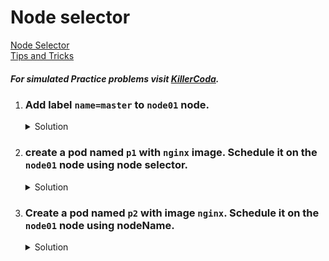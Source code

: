 # Node selector

[Node Selector](https://kubernetes.io/docs/tasks/configure-pod-container/assign-pods-nodes/)
</br>
[Tips and Tricks](https://github.com/amitk030/CKAD-exercises-and-solutions/blob/master/tips_and_tricks.md)

##### For simulated Practice problems visit [KillerCoda](https://killercoda.com/amitk).

1.  ### Add label `name=master` to `node01` node. 
    <details><summary>Solution</summary>
      <p>

      ```bash
      k label node node01 name=master
      ```
      </p>
    </details>

1.  ### create a pod named `p1` with `nginx` image. Schedule it on the `node01` node using node selector.
    
    <details><summary>Solution</summary>
      <p>

      ```bash
      apiVersion: v1
      kind: Pod
      metadata:
        creationTimestamp: null
        labels:
          run: p1
        name: p1
      spec:
        nodeSelector:
          name: master
        containers:
        - image: nginx
          name: p1
          resources: {}
        dnsPolicy: ClusterFirst
        restartPolicy: Always
      status: {}
      ```

      </p>
    </details>

1.  ### Create a pod named `p2` with image `nginx`. Schedule it on the `node01` node using nodeName.
    <details><summary>Solution</summary>
      <p>

      ```bash
      apiVersion: v1
      kind: Pod
      metadata:
        creationTimestamp: null
        labels:
          run: p2
        name: p2
      spec:
        nodeName: node01
        containers:
        - image: nginx
          name: p2
          resources: {}
        dnsPolicy: ClusterFirst
        restartPolicy: Always
      status: {}
      ```

      </p>
    </details>
